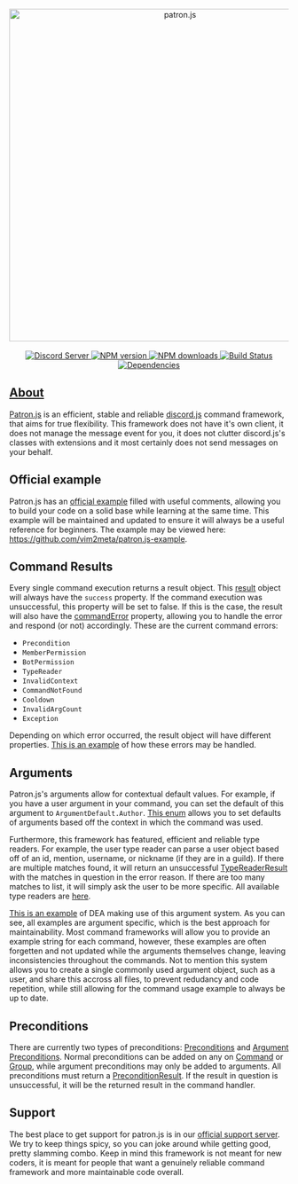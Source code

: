 <div align="center">
    <br/>
    <a href="https://github.com/vim2meta/patron.js/"><img src="https://i.imgur.com/6j61q1V.png" width="600" alt="patron.js" />
    <br/>
    <br/>
    <a href="https://discord.gg/83UsdkR"><img src="https://discordapp.com/api/guilds/369214145964539924/embed.png" alt="Discord Server" />
    <a href="https://www.npmjs.com/package/patron.js"><img src="https://img.shields.io/npm/v/patron.js.svg?maxAge=3600" alt="NPM version" />
    <a href="https://www.npmjs.com/package/patron.js"><img src="https://img.shields.io/npm/dt/patron.js.svg?maxAge=3600" alt="NPM downloads" />
    <a href="https://travis-ci.org/vim2meta/patron.js"><img src="https://travis-ci.org/vim2meta/patron.js.svg?branch=master" alt="Build Status" />
    <a href="https://david-dm.org/vim2meta/patron.js"><img src="https://david-dm.org/vim2meta/patron.js.svg" alt="Dependencies" />
</div>

## About
[Patron.js](https://vim2meta.github.io/patron.js/) is an efficient, stable and reliable [discord.js](https://github.com/hydrabolt/discord.js) command framework, that aims for true flexibility. This framework does not have it's own client, it does not manage the message event for you, it does not clutter discord.js's classes with extensions and it most certainly does not send messages on your behalf.

## Official example
Patron.js has an [official example](https://github.com/vim2meta/patron.js-example) filled with useful comments, allowing you to build your code on a solid base while learning at the same time. This example will be maintained and updated to ensure it will always be a useful reference for beginners. The example may be viewed here: https://github.com/vim2meta/patron.js-example.

## Command Results
Every single command execution returns a result object. This [result](https://vim2meta.github.io/patron.js/Result.html) object will always have the `success` property. If the command execution was unsuccessful, this property will be set to false. If this is the case, the result will also have the [commandError](https://vim2meta.github.io/patron.js/global.html#CommandError) property, allowing you to handle the error and respond (or not) accordingly. These are the current command errors:
- `Precondition`
- `MemberPermission`
- `BotPermission`
- `TypeReader`
- `InvalidContext`
- `CommandNotFound`
- `Cooldown`
- `InvalidArgCount`
- `Exception`

Depending on which error occurred, the result object will have different properties. [This is an example](https://github.com/VapidSlay/selfbot/blob/master/src/services/CommandService.js) of how these errors may be handled.

## Arguments
Patron.js's arguments allow for contextual default values. For example, if you have a user argument in your command, you can set the default of this argument to `ArgumentDefault.Author`. [This enum](https://vim2meta.github.io/patron.js/global.html#ArgumentDefault) allows you to set defaults of arguments based off the context in which the command was used.

Furthermore, this framework has featured, efficient and reliable type readers. For example, the user type reader can parse a user object based off of an id, mention, username, or nickname (if they are in a guild). If there are multiple matches found, it will return an unsuccessful [TypeReaderResult](https://vim2meta.github.io/patron.js/TypeReaderResult.html) with the matches in question in the error reason. If there are too many matches to list, it will simply ask the user to be more specific. All available type readers are [here](https://github.com/vim2meta/patron.js/tree/master/src/readers).

[This is an example](https://github.com/realblazeit/dea/blob/master/src/commands/moderation/Kick.js) of DEA making use of this argument system. As you can see, all examples are argument specific, which is the best approach for maintainability. Most command frameworks will allow you to provide an example string for each command, however, these examples are often forgetten and not updated while the arguments themselves change, leaving inconsistencies throughout the commands. Not to mention this system allows you to create a single commonly used argument object, such as a user, and share this accross all files, to prevent redudancy and code repetition, while still allowing for the command usage example to always be up to date.

## Preconditions
There are currently two types of preconditions: [Preconditions](https://vim2meta.github.io/patron.js/Precondition.html) and [Argument Preconditions](https://vim2meta.github.io/patron.js/ArgumentPrecondition.html). Normal preconditions can be added on any on [Command](https://vim2meta.github.io/patron.js/Command.html) or [Group](https://vim2meta.github.io/patron.js/Group.html), while argument preconditions may only be added to arguments. All preconditions must return a [PreconditionResult](https://vim2meta.github.io/patron.js/PreconditionResult.html). If the result in question is unsuccessful, it will be the returned result in the command handler.

## Support
The best place to get support for patron.js is in our [official support server](https://discord.gg/83UsdkR). We try to keep things spicy, so you can joke around while getting good, pretty slamming combo. Keep in mind this framework is not meant for new coders, it is meant for people that want a genuinely reliable command framework and more maintainable code overall.
